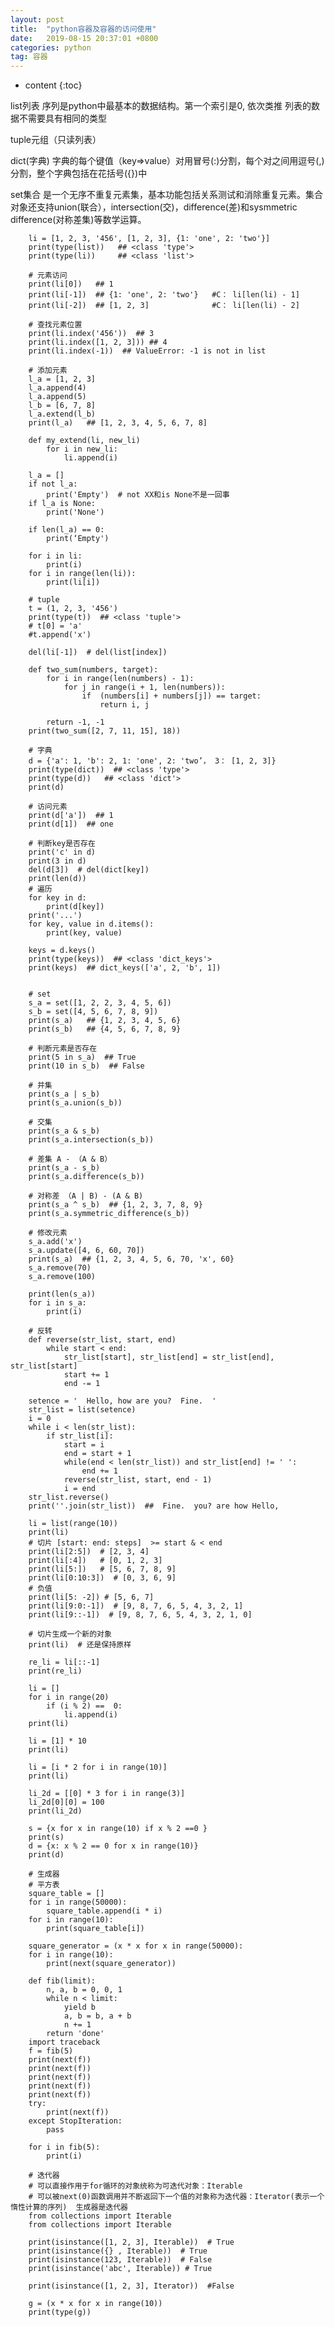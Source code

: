 ```yaml
---
layout: post
title:  "python容器及容器的访问使用"
date:   2019-08-15 20:37:01 +0800
categories: python
tag: 容器
---
```


* content
{:toc}


list列表
    序列是python中最基本的数据结构。第一个索引是0, 依次类推
    列表的数据不需要具有相同的类型

tuple元组（只读列表）

dict(字典)
    字典的每个键值（key=>value）对用冒号(:)分割，每个对之间用逗号(,)分割，整个字典包括在花括号({})中

set集合
    是一个无序不重复元素集，基本功能包括关系测试和消除重复元素。集合对象还支持union(联合），intersection(交)，difference(差)和sysmmetric difference(对称差集)等数学运算。


        li = [1, 2, 3, '456', [1, 2, 3], {1: 'one', 2: 'two'}]
        print(type(list))   ## <class 'type'>
        print(type(li))     ## <class 'list'>
        
        # 元素访问
        print(li[0])   ## 1
        print(li[-1])  ## {1: 'one', 2: 'two'}   #C： li[len(li) - 1]
        print(li[-2])  ## [1, 2, 3]              #C： li[len(li) - 2]

        # 查找元素位置
        print(li.index('456'))  ## 3
        print(li.index([1, 2, 3])) ## 4
        print(li.index(-1))  ## ValueError: -1 is not in list

        # 添加元素
        l_a = [1, 2, 3]
        l_a.append(4)
        l_a.append(5)
        l_b = [6, 7, 8]
        l_a.extend(l_b)  
        print(l_a)   ## [1, 2, 3, 4, 5, 6, 7, 8]

        def my_extend(li, new_li)
            for i in new_li:
                li.append(i)
        
        l_a = []
        if not l_a:
            print('Empty')  # not XX和is None不是一回事
        if l_a is None:
            print('None')
        
        if len(l_a) == 0:
            print(‘Empty')

        for i in li:
            print(i)
        for i in range(len(li)):
            print(li[i])
        
        # tuple
        t = (1, 2, 3, '456')
        print(type(t))  ## <class 'tuple'>
        # t[0] = 'a'
        #t.append('x')

        del(li[-1])  # del(list[index])

        def two_sum(numbers, target):
            for i in range(len(numbers) - 1):
                for j in range(i + 1, len(numbers)):
                    if  (numbers[i] + numbers[j]) == target:
                        return i, j
            
            return -1, -1
        print(two_sum([2, 7, 11, 15], 18))

        # 字典
        d = {'a': 1, 'b': 2, 1: 'one', 2: 'two’， 3： [1, 2, 3]}
        print(type(dict))  ## <class 'type'>
        print(type(d))   ## <class 'dict'>
        print(d)

        # 访问元素
        print(d['a'])  ## 1
        print(d[1])  ## one

        # 判断key是否存在
        print('c' in d)
        print(3 in d)
        del(d[3])  # del(dict[key])
        print(len(d))
        # 遍历
        for key in d:
            print(d[key])
        print('...')
        for key, value in d.items():
            print(key, value)
        
        keys = d.keys()
        print(type(keys))  ## <class 'dict_keys'>
        print(keys)  ## dict_keys(['a', 2, 'b', 1])


        # set
        s_a = set([1, 2, 2, 3, 4, 5, 6])
        s_b = set([4, 5, 6, 7, 8, 9])
        print(s_a)   ## {1, 2, 3, 4, 5, 6}
        print(s_b)   ## {4, 5, 6, 7, 8, 9}
        
        # 判断元素是否存在
        print(5 in s_a)  ## True
        print(10 in s_b)  ## False

        # 并集
        print(s_a | s_b)
        print(s_a.union(s_b))

        # 交集
        print(s_a & s_b)
        print(s_a.intersection(s_b))

        # 差集 A - （A & B）
        print(s_a - s_b)
        print(s_a.difference(s_b))

        # 对称差 （A | B) - (A & B)
        print(s_a ^ s_b)  ## {1, 2, 3, 7, 8, 9}
        print(s_a.symmetric_difference(s_b))
        
        # 修改元素
        s_a.add('x')
        s_a.update([4, 6, 60, 70]) 
        print(s_a)  ## {1, 2, 3, 4, 5, 6, 70, 'x', 60}
        s_a.remove(70)
        s_a.remove(100)

        print(len(s_a))
        for i in s_a:
            print(i)
        
        # 反转
        def reverse(str_list, start, end)
            while start < end:
                str_list[start], str_list[end] = str_list[end], str_list[start]
                start += 1
                end -= 1
        
        setence = '  Hello, how are you?  Fine.  '
        str_list = list(setence)
        i = 0
        while i < len(str_list):
            if str_list[i]:
                start = i
                end = start + 1
                while(end < len(str_list)) and str_list[end] != ' ':
                    end += 1
                reverse(str_list, start, end - 1)
                i = end
        str_list.reverse()
        print(''.join(str_list))  ##  Fine.  you? are how Hello,

        li = list(range(10))
        print(li)
        # 切片 [start: end: steps]  >= start & < end
        print(li[2:5])  # [2, 3, 4]
        print(li[:4])   # [0, 1, 2, 3]
        print(li[5:])   # [5, 6, 7, 8, 9]
        print(li[0:10:3])  # [0, 3, 6, 9]
        # 负值
        print(li[5: -2]) # [5, 6, 7]
        print(li[9:0:-1])  # [9, 8, 7, 6, 5, 4, 3, 2, 1]
        print(li[9::-1])  # [9, 8, 7, 6, 5, 4, 3, 2, 1, 0]
        
        # 切片生成一个新的对象
        print(li)  # 还是保持原样
        
        re_li = li[::-1]
        print(re_li)

        li = []
        for i in range(20)
            if (i % 2) ==  0:
                li.append(i)
        print(li)

        li = [1] * 10
        print(li)

        li = [i * 2 for i in range(10)]
        print(li)

        li_2d = [[0] * 3 for i in range(3)]
        li_2d[0][0] = 100
        print(li_2d)

        s = {x for x in range(10) if x % 2 ==0 }
        print(s)
        d = {x: x % 2 == 0 for x in range(10)}
        print(d)

        # 生成器
        # 平方表
        square_table = []
        for i in range(50000):
            square_table.append(i * i)
        for i in range(10):
            print(square_table[i])
        
        square_generator = (x * x for x in range(50000):
        for i in range(10):
            print(next(square_generator))
        
        def fib(limit):
            n, a, b = 0, 0, 1
            while n < limit:
                yield b
                a, b = b, a + b
                n += 1
            return 'done'
        import traceback
        f = fib(5)
        print(next(f))
        print(next(f))
        print(next(f))
        print(next(f))
        print(next(f))
        try:
            print(next(f))
        except StopIteration:
            pass

        for i in fib(5):
            print(i)

        # 迭代器
        # 可以直接作用于for循环的对象统称为可迭代对象：Iterable
        # 可以被next(0)函数调用并不断返回下一个值的对象称为迭代器：Iterator(表示一个惰性计算的序列)  生成器是迭代器
        from collections import Iterable
        from collections import Iterable

        print(isinstance([1, 2, 3], Iterable))  # True
        print(isinstance({} , Iterable))  # True
        print(isinstance(123, Iterable))  # False
        print(isinstance('abc', Iterable)) # True

        print(isinstance([1, 2, 3], Iterator))  #False

        g = (x * x for x in range(10))
        print(type(g))
